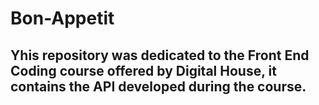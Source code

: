 # Bon-Appetit

## Yhis repository was dedicated to the Front End Coding course offered by Digital House, it contains the API developed during the course.
